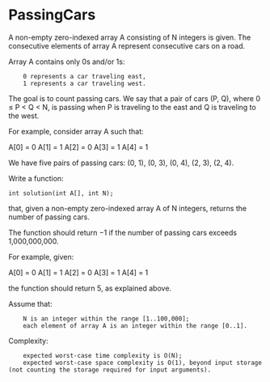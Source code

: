 PassingCars
===========


A non-empty zero-indexed array A consisting of N integers is given. The consecutive elements of array A represent consecutive cars on a road.

Array A contains only 0s and/or 1s:

        0 represents a car traveling east,
        1 represents a car traveling west.

The goal is to count passing cars. We say that a pair of cars (P, Q), where 0 ≤ P < Q < N, is passing when P is traveling to the east and Q is traveling to the west.

For example, consider array A such that:

  A[0] = 0
  A[1] = 1
  A[2] = 0
  A[3] = 1
  A[4] = 1

We have five pairs of passing cars: (0, 1), (0, 3), (0, 4), (2, 3), (2, 4).

Write a function:

    int solution(int A[], int N); 

that, given a non-empty zero-indexed array A of N integers, returns the number of passing cars.

The function should return −1 if the number of passing cars exceeds 1,000,000,000.

For example, given:

  A[0] = 0
  A[1] = 1
  A[2] = 0
  A[3] = 1
  A[4] = 1

the function should return 5, as explained above.

Assume that:

        N is an integer within the range [1..100,000];
        each element of array A is an integer within the range [0..1].

Complexity:

        expected worst-case time complexity is O(N);
        expected worst-case space complexity is O(1), beyond input storage (not counting the storage required for input arguments).

